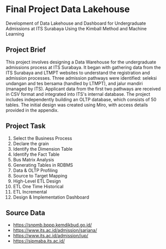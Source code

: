 # Final Project Data Lakehouse
Development of Data Lakehouse and Dashboard for Undergraduate Admissions at ITS Surabaya Using the Kimball Method and Machine Learning

## Project Brief
This project involves designing a Data Warehouse for the undergraduate admissions process at ITS Surabaya. It began with gathering data from the ITS Surabaya and LTMPT websites to understand the registration and admission processes. Three admission pathways were identified: seleksi undangan and tes bersama (handled by LTMPT), and jalur mandiri (managed by ITS). Applicant data from the first two pathways are received in CSV format and integrated into ITS's internal database. The project includes independently building an OLTP database, which consists of 50 tables. The initial design was created using Miro, with access details provided in the appendix.

## Project Task
1. Select the Business Process
2. Declare the grain
3. Identify the Dimension Table
4. Identify the Fact Table
5. Bus Matrix Analysis
6. Generating Tables in RDBMS
7. Data & OLTP Profiling
8. Source to Target Mapping
9. High-Level ETL Design
10. ETL One Time Historical
11. ETL Incremental
12. Design & Implementation Dashboard

## Source Data
- https://snpmb.bppp.kemdikbud.go.id/
- https://www.its.ac.id/admission/sarjana/
- https://www.its.ac.id/admission/iup/
- https://sipmaba.its.ac.id/
